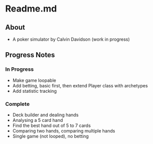 # Readme.md
## About
* A poker simulator by Calvin Davidson (work in progress)
## Progress Notes
### In Progress
* Make game loopable
* Add betting, basic first, then extend Player class with archetypes
* Add statistic tracking
### Complete
* Deck builder and dealing hands
* Analysing a 5 card hand
* Find the best hand out of 5 to 7 cards
* Comparing two hands, comparing multiple hands
* Single game (not looped), no betting